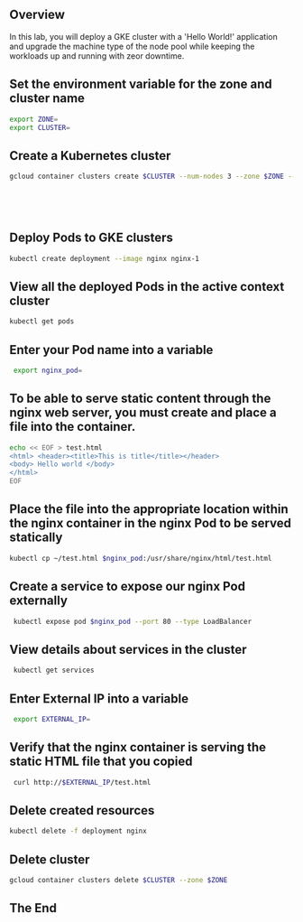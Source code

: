 <!-- Overview -->
## Overview
In this lab, you will deploy a GKE cluster with a 'Hello World!' application and upgrade the machine type of the node pool while keeping the workloads up and running with zeor downtime. 

<!-- Task1 -->
## Set the environment variable for the zone and cluster name
  ```sh
export ZONE=
export CLUSTER=
  ```

<!-- Task2 -->
## Create a Kubernetes cluster

  ```sh
  gcloud container clusters create $CLUSTER --num-nodes 3 --zone $ZONE --enable-ip-alias
  ```  

<!-- Task3 -->
## 
  ```sh
 
  ```

<!-- Task4 -->
## 
  ```sh

  ``` 

<!-- Task5 -->
## Deploy Pods to GKE clusters
  ```sh
kubectl create deployment --image nginx nginx-1
  ```

<!-- Task6 -->
## View all the deployed Pods in the active context cluster
  ```sh
kubectl get pods
  ```

<!-- Task7 -->
## Enter your Pod name into a variable
 ```sh
  export nginx_pod=
 ```

<!-- Task8 -->
## To be able to serve static content through the nginx web server, you must create and place a file into the container. 
  ```sh
  echo << EOF > test.html
<html> <header><title>This is title</title></header>
<body> Hello world </body>
</html>
EOF
  ``` 

<!-- Task9 -->
## Place the file into the appropriate location within the nginx container in the nginx Pod to be served statically
  ```sh
kubectl cp ~/test.html $nginx_pod:/usr/share/nginx/html/test.html
  ```

<!-- Task10 -->
## Create a service to expose our nginx Pod externally
 ```sh
  kubectl expose pod $nginx_pod --port 80 --type LoadBalancer
 ```   

<!-- Task11 -->
## View details about services in the cluster
  ```sh
   kubectl get services
  ```

<!-- Task12 -->
## Enter External IP into a variable
 ```sh
  export EXTERNAL_IP=
 ```

<!-- Task13 -->
## Verify that the nginx container is serving the static HTML file that you copied
  ```sh
   curl http://$EXTERNAL_IP/test.html
  ```

<!-- Task14 -->
## Delete created resources 
  ```sh
kubectl delete -f deployment nginx
  ```
## Delete cluster
```sh
gcloud container clusters delete $CLUSTER --zone $ZONE
```


## The End
